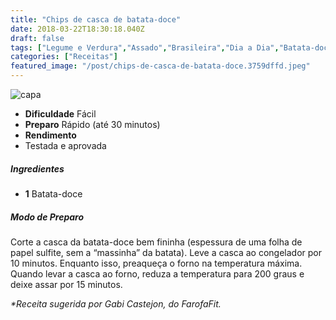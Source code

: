 ```yaml
---
title: "Chips de casca de batata-doce"
date: 2018-03-22T18:30:18.040Z
draft: false
tags: ["Legume e Verdura","Assado","Brasileira","Dia a Dia","Batata-doce","Receitas simples e fáceis"]
categories: ["Receitas"]
featured_image: "/post/chips-de-casca-de-batata-doce.3759dffd.jpeg"
---
```


![capa](/post/chips-de-casca-de-batata-doce.3759dffd.jpeg)

*   **Dificuldade** Fácil
*   **Preparo** Rápido (até 30 minutos)
*   **Rendimento**
*   Testada e aprovada
    

##### Ingredientes

*   **1** Batata-doce

##### Modo de Preparo

Corte a casca da batata-doce bem fininha (espessura de uma folha de papel sulfite, sem a “massinha” da batata). Leve a casca ao congelador por 10 minutos. Enquanto isso, preaqueça o forno na temperatura máxima. Quando levar a casca ao forno, reduza a temperatura para 200 graus e deixe assar por 15 minutos.

_*Receita sugerida por Gabi Castejon, do FarofaFit._
